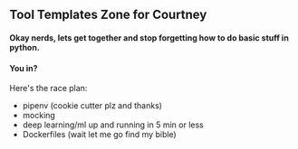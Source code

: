 ## Tool Templates Zone for Courtney


#### Okay nerds, lets get together and stop forgetting how to do basic stuff in python.

#### You in?



Here's the race plan:

- pipenv (cookie cutter plz and thanks)
- mocking
- deep learning/ml up and running in 5 min or less
- Dockerfiles (wait let me go find my bible)